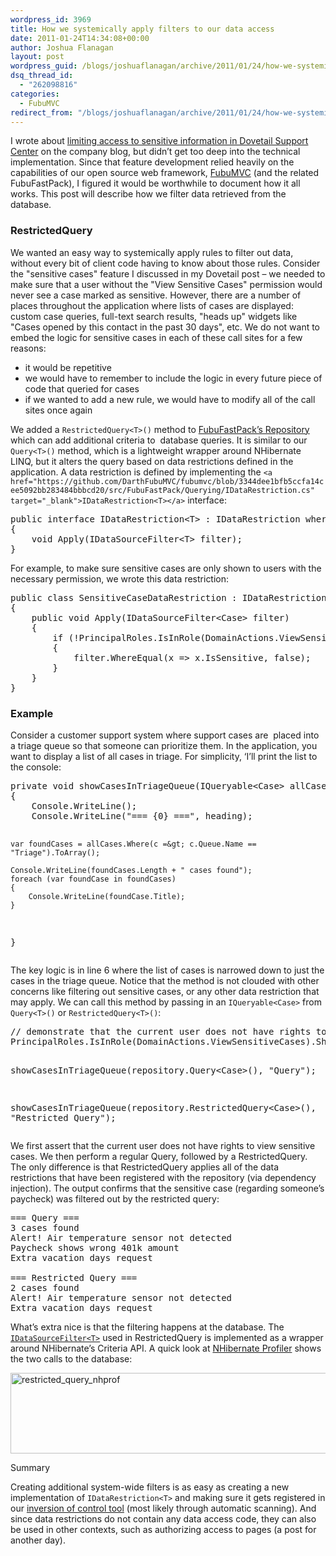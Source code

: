 ```yaml
---
wordpress_id: 3969
title: How we systemically apply filters to our data access
date: 2011-01-24T14:34:08+00:00
author: Joshua Flanagan
layout: post
wordpress_guid: /blogs/joshuaflanagan/archive/2011/01/24/how-we-systemically-apply-filters-to-our-data-access.aspx
dsq_thread_id:
  - "262098816"
categories:
  - FubuMVC
redirect_from: "/blogs/joshuaflanagan/archive/2011/01/24/how-we-systemically-apply-filters-to-our-data-access.aspx/"
---
```

I wrote about <a href="http://blogs.dovetailsoftware.com/blogs/jflanagan/archive/2011/01/24/limiting-access-to-sensitive-information-in-dovetail-support-center" target="_blank">limiting access to sensitive information in Dovetail Support Center</a> on the company blog, but didn&#8217;t get too deep into the technical implementation. Since that feature development relied heavily on the capabilities of our open source web framework, <a href="http://fubumvc.com/" target="_blank">FubuMVC</a> (and the related FubuFastPack), I figured it would be worthwhile to document how it all works. This post will describe how we filter data retrieved from the database.

### RestrictedQuery

We wanted an easy way to systemically apply rules to filter out data, without every bit of client code having to know about those rules. Consider the "sensitive cases" feature I discussed in my Dovetail post &#8211; we needed to make sure that a user without the "View Sensitive Cases" permission would never see a case marked as sensitive. However, there are a number of places throughout the application where lists of cases are displayed: custom case queries, full-text search results, "heads up" widgets like "Cases opened by this contact in the past 30 days", etc. We do not want to embed the logic for sensitive cases in each of these call sites for a few reasons: 

  * it would be repetitive 
  * we would have to remember to include the logic in every future piece of code that queried for cases 
  * if we wanted to add a new rule, we would have to modify all of the call sites once again 

We added a `RestrictedQuery<T>()` method to <a href="https://github.com/DarthFubuMVC/fubumvc/blob/d54e4c0462107e9df6a8ede12f63080249e3b644/src/FubuFastPack/Persistence/Repository.cs" target="_blank">FubuFastPack&#8217;s Repository</a> which can add additional criteria to&#160; database queries. It is similar to our `Query<T>()` method, which is a lightweight wrapper around NHibernate LINQ, but it alters the query based on data restrictions defined in the application. A data restriction is defined by implementing the `<a href="https://github.com/DarthFubuMVC/fubumvc/blob/3344dee1bfb5ccfa14cee5092bb283484bbbcd20/src/FubuFastPack/Querying/IDataRestriction.cs" target="_blank">IDataRestriction<T></a>` interface:

<div style="padding-bottom: 0px;margin: 0px;padding-left: 0px;padding-right: 0px;float: none;padding-top: 0px" class="wlWriterEditableSmartContent">
  <pre>public interface IDataRestriction&lt;T&gt; : IDataRestriction where T : DomainEntity
{
    void Apply(IDataSourceFilter&lt;T&gt; filter);
}</pre>
</div>

For example, to make sure sensitive cases are only shown to users with the necessary permission, we wrote this data restriction:

<div style="padding-bottom: 0px;margin: 0px;padding-left: 0px;padding-right: 0px;float: none;padding-top: 0px" class="wlWriterEditableSmartContent">
  <pre>public class SensitiveCaseDataRestriction : IDataRestriction&lt;Case&gt;
{
    public void Apply(IDataSourceFilter&lt;Case&gt; filter)
    {
        if (!PrincipalRoles.IsInRole(DomainActions.ViewSensitiveCases))
        {
            filter.WhereEqual(x =&gt; x.IsSensitive, false);
        }
    }
}</pre>
</div>

### Example

Consider a customer support system where support cases are&#160; placed into a triage queue so that someone can prioritize them. In the application, you want to display a list of all cases in triage. For simplicity, &#8216;I&#8217;ll print the list to the console:

<div style="padding-bottom: 0px;margin: 0px;padding-left: 0px;padding-right: 0px;float: none;padding-top: 0px" class="wlWriterEditableSmartContent">
  <pre>private void showCasesInTriageQueue(IQueryable&lt;Case&gt; allCases, string heading)
{
    Console.WriteLine();
    Console.WriteLine("=== {0} ===", heading);

    var foundCases = allCases.Where(c =&gt; c.Queue.Name == "Triage").ToArray();

    Console.WriteLine(foundCases.Length + " cases found");
    foreach (var foundCase in foundCases)
    {
        Console.WriteLine(foundCase.Title);
    }
}</pre>
</div>

The key logic is in line 6 where the list of cases is narrowed down to just the cases in the triage queue. Notice that the method is not clouded with other concerns like filtering out sensitive cases, or any other data restriction that may apply. We can call this method by passing in an `IQueryable<Case>` from `Query<T>()` or `RestrictedQuery<T>()`:

<div style="padding-bottom: 0px;margin: 0px;padding-left: 0px;padding-right: 0px;float: none;padding-top: 0px" class="wlWriterEditableSmartContent">
  <pre>// demonstrate that the current user does not have rights to view sensitive cases
PrincipalRoles.IsInRole(DomainActions.ViewSensitiveCases).ShouldBeFalse();

showCasesInTriageQueue(repository.Query&lt;Case&gt;(), "Query");

showCasesInTriageQueue(repository.RestrictedQuery&lt;Case&gt;(), "Restricted Query");</pre>
</div>

We first assert that the current user does not have rights to view sensitive cases. We then perform a regular Query, followed by a RestrictedQuery. The only difference is that RestrictedQuery applies all of the data restrictions that have been registered with the repository (via dependency injection). The output confirms that the sensitive case (regarding someone&#8217;s paycheck) was filtered out by the restricted query:

<pre>=== Query ===
3 cases found
Alert! Air temperature sensor not detected
Paycheck shows wrong 401k amount
Extra vacation days request

=== Restricted Query ===
2 cases found
Alert! Air temperature sensor not detected
Extra vacation days request</pre>

What&#8217;s extra nice is that the filtering happens at the database. The <a href="https://github.com/DarthFubuMVC/fubumvc/blob/3344dee1bfb5ccfa14cee5092bb283484bbbcd20/src/FubuFastPack/Querying/IDataSourceFilter.cs" target="_blank"><code>IDataSourceFilter&lt;T&gt;</code></a> used in RestrictedQuery is implemented as a wrapper around NHibernate&#8217;s Criteria API. A quick look at <a href="http://www.nhprof.com/" target="_blank">NHibernate Profiler</a> shows the two calls to the database:

[<img style="border-right-width: 0px;padding-left: 0px;padding-right: 0px;border-top-width: 0px;border-bottom-width: 0px;border-left-width: 0px;padding-top: 0px" border="0" alt="restricted_query_nhprof" src="http://lostechies.com/content/joshuaflanagan/uploads/2011/03/restricted_query_nhprof_thumb_3DED833A.png" width="644" height="129" />](http://lostechies.com/content/joshuaflanagan/uploads/2011/03/restricted_query_nhprof_1EAADC67.png)

Summary

Creating additional system-wide filters is as easy as creating a new implementation of `IDataRestriction<T>` and making sure it gets registered in our <a href="http://structuremap.net/structuremap/" target="_blank">inversion of control tool</a> (most likely through automatic scanning). And since data restrictions do not contain any data access code, they can also be used in other contexts, such as authorizing access to pages (a post for another day).
